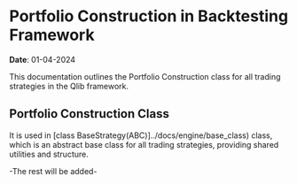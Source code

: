 # Portfolio Construction in Backtesting Framework

**Date**: 01-04-2024  

This documentation outlines the Portfolio Construction class for all trading strategies in the Qlib framework.

## Portfolio Construction Class

It is used in [class BaseStrategy(ABC)]../docs/engine/base_class) class, which is an abstract base class for all trading strategies, providing shared utilities and structure.

-The rest will be added-